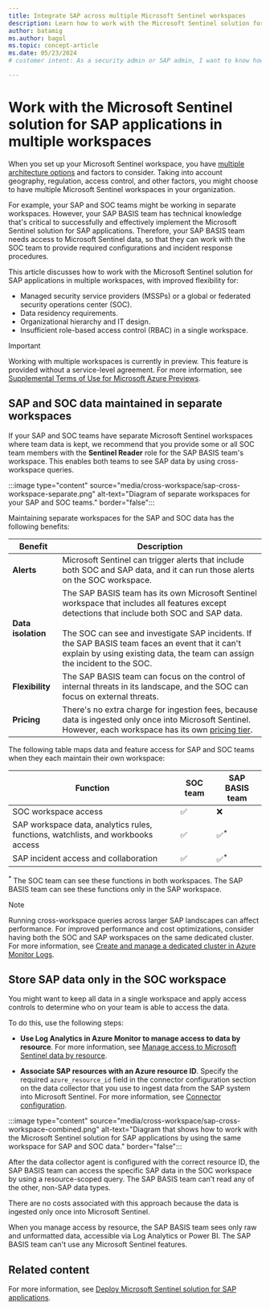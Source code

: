 ```yaml
---
title: Integrate SAP across multiple Microsoft Sentinel workspaces
description: Learn how to work with the Microsoft Sentinel solution for SAP applications in multiple workspaces for different deployment scenarios.
author: batamig
ms.author: bagol
ms.topic: concept-article
ms.date: 05/23/2024
# customer intent: As a security admin or SAP admin, I want to know how to use the Microsoft Sentinel solution for SAP applications in multiple workspaces so that I can plan a deployment.

---
```


# Work with the Microsoft Sentinel solution for SAP applications in multiple workspaces

When you set up your Microsoft Sentinel workspace, you have [multiple architecture options](../design-your-workspace-architecture.md#decision-tree) and factors to consider.  Taking into account geography, regulation, access control, and other factors, you might choose to have multiple Microsoft Sentinel workspaces in your organization.

For example, your SAP and SOC teams might be working in separate workspaces. However, your SAP BASIS team has technical knowledge that's critical to successfully and effectively implement the Microsoft Sentinel solution for SAP applications. Therefore, your SAP BASIS team needs access to Microsoft Sentinel data, so that they can work with the SOC team to provide required configurations and incident response procedures.

This article discusses how to work with the Microsoft Sentinel solution for SAP applications in multiple workspaces, with improved flexibility for:

- Managed security service providers (MSSPs) or a global or federated security operations center (SOC).
- Data residency requirements.
- Organizational hierarchy and IT design.
- Insufficient role-based access control (RBAC) in a single workspace.

> [!IMPORTANT]
> Working with multiple workspaces is currently in preview. This feature is provided without a service-level agreement. For more information, see [Supplemental Terms of Use for Microsoft Azure Previews](https://azure.microsoft.com/support/legal/preview-supplemental-terms/).

## SAP and SOC data maintained in separate workspaces

If your SAP and SOC teams have separate Microsoft Sentinel workspaces where team data is kept, we recommend that you provide some or all SOC team members with the **Sentinel Reader** role for the SAP BASIS team's workspace. This enables both teams to see SAP data by using cross-workspace queries.

:::image type="content" source="media/cross-workspace/sap-cross-workspace-separate.png" alt-text="Diagram of separate workspaces for your SAP and SOC teams." border="false":::

Maintaining separate workspaces for the SAP and SOC data has the following benefits:

|Benefit  |Description  |
|---------|---------|
|**Alerts**     |   Microsoft Sentinel can trigger alerts that include both SOC and SAP data, and it can run those alerts on the SOC workspace.  |
|**Data isolation**     |   The SAP BASIS team has its own Microsoft Sentinel workspace that includes all features except detections that include both SOC and SAP data.   <br><br>The SOC can see and investigate SAP incidents. If the SAP BASIS team faces an event that it can't explain by using existing data, the team can assign the incident to the SOC.   |
|**Flexibility**     |   The SAP BASIS team can focus on the control of internal threats in its landscape, and the SOC can focus on external threats.     |
|**Pricing**     |  There's no extra charge for ingestion fees, because data is ingested only once into Microsoft Sentinel. However, each workspace has its own [pricing tier](../design-your-workspace-architecture.md#step-5-collecting-any-non-soc-data).       |

The following table maps data and feature access for SAP and SOC teams when they each maintain their own workspace:

|Function  |SOC team  |SAP BASIS team  |
|---------|---------|---------|
|SOC workspace access     | &#x2705;         | &#10060;     |
|SAP workspace data, analytics rules, functions, watchlists, and workbooks access     | &#x2705;         | &#x2705;<sup>*</sup>         |
|SAP incident access and collaboration     | &#x2705;          | &#x2705;<sup>*</sup>          |

<sup>*</sup> The SOC team can see these functions in both workspaces. The SAP BASIS team can see these functions only in the SAP workspace.

> [!NOTE]
> Running cross-workspace queries across larger SAP landscapes can affect performance. For improved performance and cost optimizations, consider having both the SOC and SAP workspaces on the same dedicated cluster. For more information, see [Create and manage a dedicated cluster in Azure Monitor Logs](../../azure-monitor/logs/logs-dedicated-clusters.md?tabs=cli#cluster-pricing-model).

## Store SAP data only in the SOC workspace

You might want to keep all data in a single workspace and apply access controls to determine who on your team is able to access the data.

To do this, use the following steps:

- **Use Log Analytics in Azure Monitor to manage access to data by resource**. For more information, see [Manage access to Microsoft Sentinel data by resource](../resource-context-rbac.md).

- **Associate SAP resources with an Azure resource ID**. Specify the required `azure_resource_id` field in the connector configuration section on the data collector that you use to ingest data from the SAP system into Microsoft Sentinel. For more information, see [Connector configuration](reference-systemconfig-json.md#connector-configuration).

:::image type="content" source="media/cross-workspace/sap-cross-workspace-combined.png" alt-text="Diagram that shows how to work with the Microsoft Sentinel solution for SAP applications by using the same workspace for SAP and SOC data." border="false":::

After the data collector agent is configured with the correct resource ID, the SAP BASIS team can access the specific SAP data in the SOC workspace by using a resource-scoped query. The SAP BASIS team can't read any of the other, non-SAP data types.

There are no costs associated with this approach because the data is ingested only once into Microsoft Sentinel.

When you manage access by resource, the SAP BASIS team sees only raw and unformatted data, accessible via Log Analytics or Power BI. The SAP BASIS team can't use any Microsoft Sentinel features.

## Related content

For more information, see [Deploy Microsoft Sentinel solution for SAP applications](deployment-overview.md).

